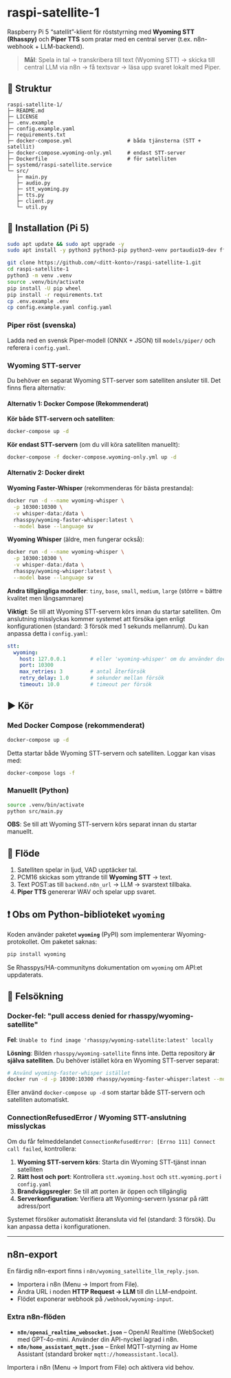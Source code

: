 # raspi-satellite-1

Raspberry Pi 5 “satellit”-klient för röststyrning med **Wyoming STT (Rhasspy)** och **Piper TTS** som pratar med en central server (t.ex. n8n-webhook + LLM-backend).

> **Mål**: Spela in tal → transkribera till text (Wyoming STT) → skicka till central LLM via n8n → få textsvar → läsa upp svaret lokalt med Piper.

## 📁 Struktur
```
raspi-satellite-1/
├─ README.md
├─ LICENSE
├─ .env.example
├─ config.example.yaml
├─ requirements.txt
├─ docker-compose.yml                  # båda tjänsterna (STT + satellit)
├─ docker-compose.wyoming-only.yml     # endast STT-server
├─ Dockerfile                          # för satelliten
├─ systemd/raspi-satellite.service
└─ src/
   ├─ main.py
   ├─ audio.py
   ├─ stt_wyoming.py
   ├─ tts.py
   ├─ client.py
   └─ util.py
```

## 🔧 Installation (Pi 5)

```bash
sudo apt update && sudo apt upgrade -y
sudo apt install -y python3 python3-pip python3-venv portaudio19-dev ffmpeg sox alsa-utils
```

```bash
git clone https://github.com/<ditt-konto>/raspi-satellite-1.git
cd raspi-satellite-1
python3 -m venv .venv
source .venv/bin/activate
pip install -U pip wheel
pip install -r requirements.txt
cp .env.example .env
cp config.example.yaml config.yaml
```

### Piper röst (svenska)
Ladda ned en svensk Piper-modell (ONNX + JSON) till `models/piper/` och referera i `config.yaml`.

### Wyoming STT-server

Du behöver en separat Wyoming STT-server som satelliten ansluter till. Det finns flera alternativ:

#### Alternativ 1: Docker Compose (Rekommenderat)

**Kör både STT-servern och satelliten**:
```bash
docker-compose up -d
```

**Kör endast STT-servern** (om du vill köra satelliten manuellt):
```bash
docker-compose -f docker-compose.wyoming-only.yml up -d
```

#### Alternativ 2: Docker direkt

**Wyoming Faster-Whisper** (rekommenderas för bästa prestanda):
```bash
docker run -d --name wyoming-whisper \
  -p 10300:10300 \
  -v whisper-data:/data \
  rhasspy/wyoming-faster-whisper:latest \
  --model base --language sv
```

**Wyoming Whisper** (äldre, men fungerar också):
```bash
docker run -d --name wyoming-whisper \
  -p 10300:10300 \
  -v whisper-data:/data \
  rhasspy/wyoming-whisper:latest \
  --model base --language sv
```

**Andra tillgängliga modeller**: `tiny`, `base`, `small`, `medium`, `large` (större = bättre kvalitet men långsammare)

**Viktigt**: Se till att Wyoming STT-servern körs innan du startar satelliten. Om anslutning misslyckas kommer systemet att försöka igen enligt konfigurationen (standard: 3 försök med 1 sekunds mellanrum). Du kan anpassa detta i `config.yaml`:

```yaml
stt:
  wyoming:
    host: 127.0.0.1        # eller 'wyoming-whisper' om du använder docker-compose
    port: 10300
    max_retries: 3         # antal återförsök
    retry_delay: 1.0       # sekunder mellan försök
    timeout: 10.0          # timeout per försök
```

## ▶️ Kör

### Med Docker Compose (rekommenderat)
```bash
docker-compose up -d
```

Detta startar både Wyoming STT-servern och satelliten. Loggar kan visas med:
```bash
docker-compose logs -f
```

### Manuellt (Python)
```bash
source .venv/bin/activate
python src/main.py
```

**OBS**: Se till att Wyoming STT-servern körs separat innan du startar manuellt.

## 🧪 Flöde
1) Satelliten spelar in ljud, VAD upptäcker tal.
2) PCM16 skickas som yttrande till **Wyoming STT** → text.
3) Text POST:as till `backend.n8n_url` → LLM → svarstext tillbaka.
4) **Piper TTS** genererar WAV och spelar upp svaret.

## ❗ Obs om Python-biblioteket `wyoming`
Koden använder paketet **`wyoming`** (PyPI) som implementerar Wyoming-protokollet. Om paketet saknas:
```bash
pip install wyoming
```
Se Rhasspys/HA-communityns dokumentation om `wyoming` om API:et uppdaterats.

## 🔧 Felsökning

### Docker-fel: "pull access denied for rhasspy/wyoming-satellite"

**Fel**: `Unable to find image 'rhasspy/wyoming-satellite:latest' locally`

**Lösning**: Bilden `rhasspy/wyoming-satellite` finns inte. Detta repository **är själva satelliten**. Du behöver istället köra en Wyoming STT-server separat:

```bash
# Använd wyoming-faster-whisper istället
docker run -d -p 10300:10300 rhasspy/wyoming-faster-whisper:latest --model base --language sv
```

Eller använd `docker-compose up -d` som startar både STT-servern och satelliten automatiskt.

### ConnectionRefusedError / Wyoming STT-anslutning misslyckas

Om du får felmeddelandet `ConnectionRefusedError: [Errno 111] Connect call failed`, kontrollera:

1. **Wyoming STT-servern körs**: Starta din Wyoming STT-tjänst innan satelliten
2. **Rätt host och port**: Kontrollera `stt.wyoming.host` och `stt.wyoming.port` i `config.yaml`
3. **Brandväggsregler**: Se till att porten är öppen och tillgänglig
4. **Serverkonfiguration**: Verifiera att Wyoming-servern lyssnar på rätt adress/port

Systemet försöker automatiskt återansluta vid fel (standard: 3 försök). Du kan anpassa detta i konfigurationen.

---

## n8n-export
En färdig n8n-export finns i `n8n/wyoming_satellite_llm_reply.json`.
- Importera i n8n (Menu → Import from File).
- Ändra URL i noden **HTTP Request → LLM** till din LLM-endpoint.
- Flödet exponerar webhook på `/webhook/wyoming-input`.



### Extra n8n-flöden

- **`n8n/openai_realtime_websocket.json`** – OpenAI Realtime (WebSocket) med GPT-4o-mini. Använder din API-nyckel lagrad i n8n.
- **`n8n/home_assistant_mqtt.json`** – Enkel MQTT-styrning av Home Assistant (standard broker `mqtt://homeassistant.local`).

Importera i n8n (Menu → Import from File) och aktivera vid behov.
